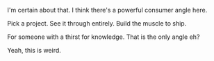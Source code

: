 I'm certain about that.
I think there's a powerful consumer angle here.

Pick a project.
See it through entirely.
Build the muscle to ship.

For someone with a thirst for knowledge.
That is the only angle eh?

Yeah, this is weird.